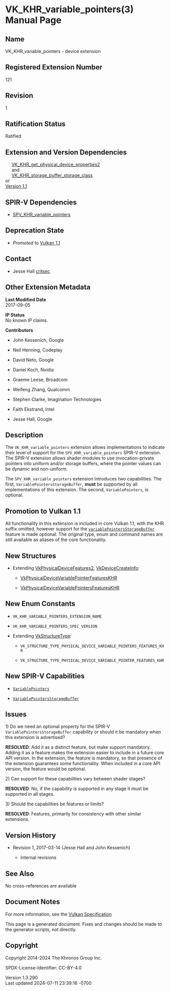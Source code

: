 # VK_KHR_variable_pointers(3) Manual Page

## Name

VK_KHR_variable_pointers - device extension



## <a href="#_registered_extension_number" class="anchor"></a>Registered Extension Number

121

## <a href="#_revision" class="anchor"></a>Revision

1

## <a href="#_ratification_status" class="anchor"></a>Ratification Status

Ratified

## <a href="#_extension_and_version_dependencies" class="anchor"></a>Extension and Version Dependencies

    
[VK_KHR_get_physical_device_properties2](https://registry.khronos.org/vulkan/specs/1.3-extensions/man/html/VK_KHR_get_physical_device_properties2.html)  
     and  
    
[VK_KHR_storage_buffer_storage_class](https://registry.khronos.org/vulkan/specs/1.3-extensions/man/html/VK_KHR_storage_buffer_storage_class.html)  
or  
[Version 1.1](#versions-1.1)  

## <a href="#_spir_v_dependencies" class="anchor"></a>SPIR-V Dependencies

- [SPV_KHR_variable_pointers](https://htmlpreview.github.io/?https://github.com/KhronosGroup/SPIRV-Registry/blob/main/extensions/KHR/SPV_KHR_variable_pointers.html)

## <a href="#_deprecation_state" class="anchor"></a>Deprecation State

- *Promoted* to <a
  href="https://registry.khronos.org/vulkan/specs/1.3-extensions/html/vkspec.html#versions-1.1-promotions"
  target="_blank" rel="noopener">Vulkan 1.1</a>

## <a href="#_contact" class="anchor"></a>Contact

- Jesse Hall <a
  href="https://github.com/KhronosGroup/Vulkan-Docs/issues/new?body=%5BVK_KHR_variable_pointers%5D%20@critsec%0A*Here%20describe%20the%20issue%20or%20question%20you%20have%20about%20the%20VK_KHR_variable_pointers%20extension*"
  target="_blank" rel="nofollow noopener"><em></em>critsec</a>

## <a href="#_other_extension_metadata" class="anchor"></a>Other Extension Metadata

**Last Modified Date**  
2017-09-05

**IP Status**  
No known IP claims.

**Contributors**  
- John Kessenich, Google

- Neil Henning, Codeplay

- David Neto, Google

- Daniel Koch, Nvidia

- Graeme Leese, Broadcom

- Weifeng Zhang, Qualcomm

- Stephen Clarke, Imagination Technologies

- Faith Ekstrand, Intel

- Jesse Hall, Google

## <a href="#_description" class="anchor"></a>Description

The `VK_KHR_variable_pointers` extension allows implementations to
indicate their level of support for the `SPV_KHR_variable_pointers`
SPIR-V extension. The SPIR-V extension allows shader modules to use
invocation-private pointers into uniform and/or storage buffers, where
the pointer values can be dynamic and non-uniform.

The `SPV_KHR_variable_pointers` extension introduces two capabilities.
The first, `VariablePointersStorageBuffer`, **must** be supported by all
implementations of this extension. The second, `VariablePointers`, is
optional.

## <a href="#_promotion_to_vulkan_1_1" class="anchor"></a>Promotion to Vulkan 1.1

All functionality in this extension is included in core Vulkan 1.1, with
the KHR suffix omitted, however support for the <a
href="https://registry.khronos.org/vulkan/specs/1.3-extensions/html/vkspec.html#features-variablePointersStorageBuffer"
target="_blank"
rel="noopener"><code>variablePointersStorageBuffer</code></a> feature is
made optional. The original type, enum and command names are still
available as aliases of the core functionality.

## <a href="#_new_structures" class="anchor"></a>New Structures

- Extending [VkPhysicalDeviceFeatures2](https://registry.khronos.org/vulkan/specs/1.3-extensions/man/html/VkPhysicalDeviceFeatures2.html),
  [VkDeviceCreateInfo](https://registry.khronos.org/vulkan/specs/1.3-extensions/man/html/VkDeviceCreateInfo.html):

  - [VkPhysicalDeviceVariablePointerFeaturesKHR](https://registry.khronos.org/vulkan/specs/1.3-extensions/man/html/VkPhysicalDeviceVariablePointerFeaturesKHR.html)

  - [VkPhysicalDeviceVariablePointersFeaturesKHR](https://registry.khronos.org/vulkan/specs/1.3-extensions/man/html/VkPhysicalDeviceVariablePointersFeaturesKHR.html)

## <a href="#_new_enum_constants" class="anchor"></a>New Enum Constants

- `VK_KHR_VARIABLE_POINTERS_EXTENSION_NAME`

- `VK_KHR_VARIABLE_POINTERS_SPEC_VERSION`

- Extending [VkStructureType](https://registry.khronos.org/vulkan/specs/1.3-extensions/man/html/VkStructureType.html):

  - `VK_STRUCTURE_TYPE_PHYSICAL_DEVICE_VARIABLE_POINTERS_FEATURES_KHR`

  - `VK_STRUCTURE_TYPE_PHYSICAL_DEVICE_VARIABLE_POINTER_FEATURES_KHR`

## <a href="#_new_spir_v_capabilities" class="anchor"></a>New SPIR-V Capabilities

- <a
  href="https://registry.khronos.org/vulkan/specs/1.3-extensions/html/vkspec.html#spirvenv-capabilities-table-VariablePointers"
  target="_blank" rel="noopener"><code>VariablePointers</code></a>

- <a
  href="https://registry.khronos.org/vulkan/specs/1.3-extensions/html/vkspec.html#spirvenv-capabilities-table-VariablePointersStorageBuffer"
  target="_blank"
  rel="noopener"><code>VariablePointersStorageBuffer</code></a>

## <a href="#_issues" class="anchor"></a>Issues

1\) Do we need an optional property for the SPIR-V
`VariablePointersStorageBuffer` capability or should it be mandatory
when this extension is advertised?

**RESOLVED**: Add it as a distinct feature, but make support mandatory.
Adding it as a feature makes the extension easier to include in a future
core API version. In the extension, the feature is mandatory, so that
presence of the extension guarantees some functionality. When included
in a core API version, the feature would be optional.

2\) Can support for these capabilities vary between shader stages?

**RESOLVED**: No, if the capability is supported in any stage it must be
supported in all stages.

3\) Should the capabilities be features or limits?

**RESOLVED**: Features, primarily for consistency with other similar
extensions.

## <a href="#_version_history" class="anchor"></a>Version History

- Revision 1, 2017-03-14 (Jesse Hall and John Kessenich)

  - Internal revisions

## <a href="#_see_also" class="anchor"></a>See Also

No cross-references are available

## <a href="#_document_notes" class="anchor"></a>Document Notes

For more information, see the <a
href="https://registry.khronos.org/vulkan/specs/1.3-extensions/html/vkspec.html#VK_KHR_variable_pointers"
target="_blank" rel="noopener">Vulkan Specification</a>

This page is a generated document. Fixes and changes should be made to
the generator scripts, not directly.

## <a href="#_copyright" class="anchor"></a>Copyright

Copyright 2014-2024 The Khronos Group Inc.

SPDX-License-Identifier: CC-BY-4.0

Version 1.3.290  
Last updated 2024-07-11 23:39:16 -0700
